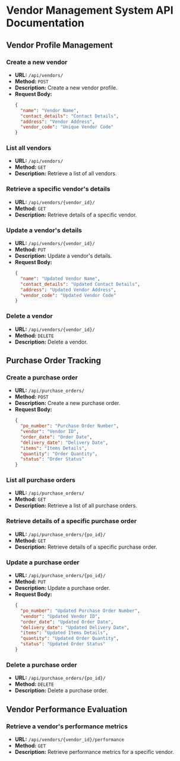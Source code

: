 
# **Vendor Management System API Documentation**

## **Vendor Profile Management**

### **Create a new vendor**

- **URL:** `/api/vendors/`
- **Method:** `POST`
- **Description:** Create a new vendor profile.
- **Request Body:**
  ```json
  {
    "name": "Vendor Name",
    "contact_details": "Contact Details",
    "address": "Vendor Address",
    "vendor_code": "Unique Vendor Code"
  }
  ```

### List all vendors

- **URL:** `/api/vendors/`
- **Method:** `GET`
- **Description:** Retrieve a list of all vendors.

### Retrieve a specific vendor's details

- **URL:** `/api/vendors/{vendor_id}/`
- **Method:** `GET`
- **Description:** Retrieve details of a specific vendor.

### Update a vendor's details

- **URL:** `/api/vendors/{vendor_id}/`
- **Method:** `PUT`
- **Description:** Update a vendor's details.
- **Request Body:**
  ```json
  {
    "name": "Updated Vendor Name",
    "contact_details": "Updated Contact Details",
    "address": "Updated Vendor Address",
    "vendor_code": "Updated Vendor Code"
  }
  ```

### Delete a vendor

- **URL:** `/api/vendors/{vendor_id}/`
- **Method:** `DELETE`
- **Description:** Delete a vendor.

## Purchase Order Tracking

### Create a purchase order

- **URL:** `/api/purchase_orders/`
- **Method:** `POST`
- **Description:** Create a new purchase order.
- **Request Body:**
  ```json
  {
    "po_number": "Purchase Order Number",
    "vendor": "Vendor ID",
    "order_date": "Order Date",
    "delivery_date": "Delivery Date",
    "items": "Items Details",
    "quantity": "Order Quantity",
    "status": "Order Status"
  }
  ```

### List all purchase orders

- **URL:** `/api/purchase_orders/`
- **Method:** `GET`
- **Description:** Retrieve a list of all purchase orders.

### Retrieve details of a specific purchase order

- **URL:** `/api/purchase_orders/{po_id}/`
- **Method:** `GET`
- **Description:** Retrieve details of a specific purchase order.

### Update a purchase order

- **URL:** `/api/purchase_orders/{po_id}/`
- **Method:** `PUT`
- **Description:** Update a purchase order.
- **Request Body:**
  ```json
  {
    "po_number": "Updated Purchase Order Number",
    "vendor": "Updated Vendor ID",
    "order_date": "Updated Order Date",
    "delivery_date": "Updated Delivery Date",
    "items": "Updated Items Details",
    "quantity": "Updated Order Quantity",
    "status": "Updated Order Status"
  }
  ```

### Delete a purchase order

- **URL:** `/api/purchase_orders/{po_id}/`
- **Method:** `DELETE`
- **Description:** Delete a purchase order.

## Vendor Performance Evaluation

### Retrieve a vendor's performance metrics

- **URL:** `/api/vendors/{vendor_id}/performance`
- **Method:** `GET`
- **Description:** Retrieve performance metrics for a specific vendor.

